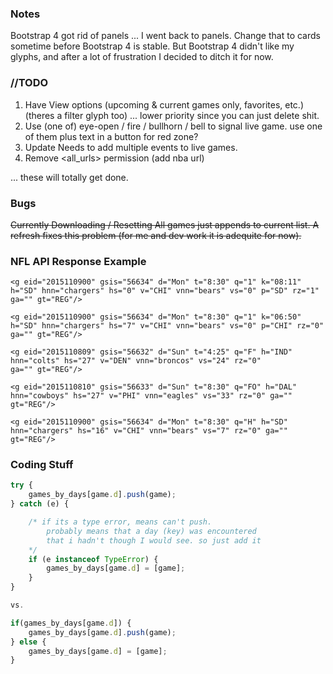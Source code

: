 
### Notes

Bootstrap 4 got rid of panels ... I went back to panels. Change that to cards sometime before Bootstrap 4 is stable. But Bootstrap 4 didn't like my glyphs, and after a lot of frustration I decided to ditch it for now.

### //TODO
1. Have View options (upcoming & current games only, favorites, etc.) (theres a filter glyph too) ... lower priority since you can just delete shit.
2. Use (one of) eye-open / fire / bullhorn / bell to signal live game. use one of them plus text in a button for red zone? 
3. Update Needs to add multiple events to live games.
4. Remove <all_urls> permission (add nba url)

... these will totally get done. 

### Bugs
~~Currently Downloading / Resetting All games just appends to current list. A refresh fixes this problem (for me and dev work it is adequite for now).~~

### NFL API Response Example

```
<g eid="2015110900" gsis="56634" d="Mon" t="8:30" q="1" k="08:11" 
h="SD" hnn="chargers" hs="0" v="CHI" vnn="bears" vs="0" p="SD" rz="1" 
ga="" gt="REG"/>

<g eid="2015110900" gsis="56634" d="Mon" t="8:30" q="1" k="06:50" 
h="SD" hnn="chargers" hs="7" v="CHI" vnn="bears" vs="0" p="CHI" rz="0" 
ga="" gt="REG"/>

<g eid="2015110809" gsis="56632" d="Sun" t="4:25" q="F" h="IND" 
hnn="colts" hs="27" v="DEN" vnn="broncos" vs="24" rz="0" 
ga="" gt="REG"/>

<g eid="2015110810" gsis="56633" d="Sun" t="8:30" q="FO" h="DAL" 
hnn="cowboys" hs="27" v="PHI" vnn="eagles" vs="33" rz="0" ga="" 
gt="REG"/>

<g eid="2015110900" gsis="56634" d="Mon" t="8:30" q="H" h="SD" 
hnn="chargers" hs="16" v="CHI" vnn="bears" vs="7" rz="0" ga="" 
gt="REG"/>
```


### Coding Stuff

```javascript
try {
	games_by_days[game.d].push(game);	
} catch (e) {

	/* if its a type error, means can't push.
		probably means that a day (key) was encountered
		that i hadn't though I would see. so just add it
	*/
	if (e instanceof TypeError) {
		games_by_days[game.d] = [game];	
	} 
}

vs.

if(games_by_days[game.d]) {
	games_by_days[game.d].push(game);
} else {
	games_by_days[game.d] = [game];
}
```